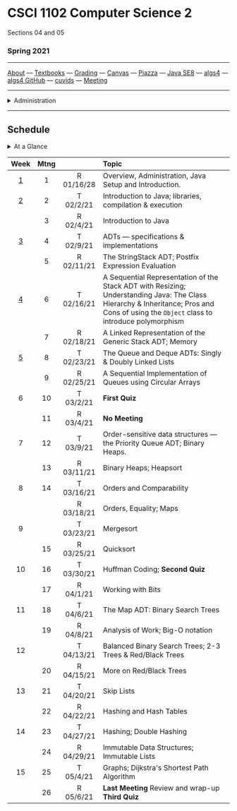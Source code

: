# CSCI 1102 Computer Science 2

Sections 04 and 05

### Spring 2021

---

[About](resources/about.md) —  [Textbooks](resources/textbooks.md) —  [Grading](resources/grading.md) —  [Canvas](https://bostoncollege.instructure.com/courses/1619778)  —  [Piazza](https://piazza.com/class/kkaaqjvvwfl2zp)  —  [Java SE8](https://docs.oracle.com/javase/8/docs/api/index.html?overview-summary.html) — [algs4](https://algs4.cs.princeton.edu/)  — [algs4 GitHub](https://github.com/kevin-wayne/algs4)  —  [cuvids](https://cuvids.io/app/course/2/)  —  [Meeting](https://bccte.zoom.us/j/3306891980)

---
<details>
  <summary>Administration</summary>

+ [Meets On Line](https://bccte.zoom.us/j/3306891980): Tuesdays and Thursdays 1:30PM - 2:45PM and again 3PM - 4:15PM.

> Items in `code font` below can be attached to the suffix `@bc.edu` for mail contact.

#### Instructor:

 [Robert Muller](http://www.cs.bc.edu/~muller/) **Office Hours**: Wednesdays 2PM - 4:30PM, Thursdays 4:30PM - 6PM [Zoom](https://bccte.zoom.us/j/3306891980), `robert.muller`

#### Teaching Assistants:

<details open> <summary>Callie Sardina, Head Teaching Assistant</summary> 

+ **Office Hours**: Thursdays, 9AM - 11AM [Zoom](https://bccte.zoom.us/j/2175950858?pwd=QkpyTkVkR0IremQ5eWFGeStIOHdXUT09), `sardinac`

</details>

<details open><summary>Kristen Bayreuther</summary>

+ **Office Hours**: Mondays 5PM - 6PM, Wednesdays 4:30PM - 5:30PM, Fridays 3:30PM - 4:30PM [Zoom](https://bccte.zoom.us/j/3535839037), `bayreutk`

</details>

<details open> <summary>Emma Huang</summary>

+ **Office Hours**: Sundays 7PM - 9PM [Zoom](https://bccte.zoom.us/j/2780123327), `huangwr`

</details>

<details open> <summary>Liam Murphy</summary>

+ **Office Hours**: Tuesdays 10:30AM - 11:30AM, Fridays 2PM - 3PM [Zoom](https://bccte.zoom.us/j/3085424208), `murpaue`

</details>

</details>

---
## Schedule

<details>
  <summary>At a Glance</summary> 
   1. Getting Started
   2. ADTs, Stacks
   3. Understanding Java
   4. Generics
   5. Queues
   6. Deques
   7. Priority Queues; Binary Heaps
   8. Order and Equality
   9. Sorting
   10. Huffman Coding
   11. Maps; Binary Search Trees
   12. Balanced Binary Search Trees
   13. Hash Tables
   14. Graphs; Shortest Paths
</details>



|                    Week                    | Mtng |            | Topic                                                        |
| :----------------------------------------: | :--: | :--------: | :----------------------------------------------------------- |
| [1](https://github.com/BC-CSCI1102/Week01) |  1   | R 01/16/28 | Overview, Administration, Java Setup and Introduction.       |
| [2](https://github.com/BC-CSCI1102/Week02) |  2   | T 02/2/21  | Introduction to Java; libraries, compilation & execution     |
|                                            |  3   | R 02/4/21  | Introduction to Java                                         |
| [3](https://github.com/BC-CSCI1102/Week03) |  4   | T 02/9/21  | ADTs — specifications & implementations                      |
|                                            |  5   | R 02/11/21 | The StringStack ADT; Postfix Expression Evaluation           |
| [4](https://github.com/BC-CSCI1102/Week04) |  6   | T 02/16/21 | A Sequential Representation of the Stack ADT with Resizing; Understanding Java: The Class Hierarchy & Inheritance; Pros and Cons of using the `Object` class to introduce polymorphism |
|                                            |  7   | R 02/18/21 | A Linked Representation of the Generic Stack ADT; Memory     |
| [5](https://github.com/BC-CSCI1102/Week05) |  8   | T 02/23/21 | The Queue and Deque ADTs: Singly & Doubly Linked Lists       |
|                                            |  9   | R 02/25/21 | A Sequential Implementation of Queues using Circular Arrays  |
|                     6                      |  10  | T 03/2/21  | **First Quiz**                                               |
|                                            |  11  | R 03/4/21  | **No Meeting**                                               |
|                     7                      |  12  | T 03/9/21  | Order-sensitive data structures — the Priority Queue ADT; Binary Heaps. |
|                                            |  13  | R 03/11/21 | Binary Heaps; Heapsort                                       |
|                     8                      |  14  | T 03/16/21 | Orders and Comparability                                     |
|                                            |      | R 03/18/21 | Orders, Equality; Maps                                       |
|                     9                      |      | T 03/23/21 | Mergesort                                                    |
|                                            |  15  | R 03/25/21 | Quicksort                                                    |
|                     10                     |  16  | T 03/30/21 | Huffman Coding; **Second Quiz**                              |
|                                            |  17  | R 04/1/21  | Working with Bits                                            |
|                     11                     |  18  | T 04/6/21  | The Map ADT: Binary Search Trees                             |
|                                            |  19  | R 04/8/21  | Analysis of Work; Big-O notation                             |
|                     12                     |      | T 04/13/21 | Balanced Binary Search Trees; 2-3 Trees & Red/Black Trees    |
|                                            |  20  | R 04/15/21 | More on Red/Black Trees                                      |
|                     13                     |  21  | T 04/20/21 | Skip Lists                                                   |
|                                            |  22  | R 04/22/21 | Hashing and Hash Tables                                      |
|                     14                     |  23  | T 04/27/21 | Hashing; Double Hashing                                      |
|                                            |  24  | R 04/29/21 | Immutable Data Structures; Immutable Lists                   |
|                     15                     |  25  | T 05/4/21  | Graphs; Dijkstra's Shortest Path Algorithm                   |
|                                            |  26  | R 05/6/21  | **Last Meeting** Review and wrap-up **Third Quiz**           |



